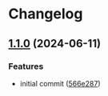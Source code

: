 # Changelog

## [1.1.0](https://github.com/0xdbe/fake-hello-world/compare/v1.0.0...v1.1.0) (2024-06-11)


### Features

* initial commit ([566e287](https://github.com/0xdbe/fake-hello-world/commit/566e2875e6be919057ff656454c33262456b8980))
